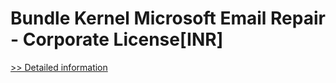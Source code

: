 # Bundle Kernel Microsoft Email Repair - Corporate License[INR]
[>> Detailed information](https://secure.element5.com/esales/product.html?productid=300384845&affiliateid=200057808)